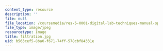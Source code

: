 ```yaml
---
content_type: resource
description: ''
file: null
file_location: /coursemedia/res-5-0001-digital-lab-techniques-manual-spring-2007/b563cef58ba0f67174ff578cbf84331e_filtration.jpg
file_type: image/jpeg
resourcetype: Image
title: filtration.jpg
uid: b563cef5-8ba0-f671-74ff-578cbf84331e
---
```


